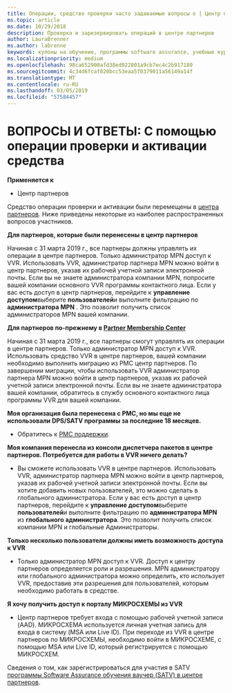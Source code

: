 ```yaml
---
title: Операции, средство проверки часто задаваемые вопросы о | Центр партнеров
ms.topic: article
ms.date: 10/29/2018
description: Проверка и зарезервировать операций в центре партнеров
author: LauraBrenner
ms.author: labrenne
keywords: купоны на обучение, программы software assurance, учебные курсы, проверить операции, операции резервирования
ms.localizationpriority: medium
ms.openlocfilehash: 98ca652900afd38ed022801a9cb7ec4c2b917180
ms.sourcegitcommit: 4c34d6fcaf020bcc53eaa5f0379011a56149a14f
ms.translationtype: MT
ms.contentlocale: ru-RU
ms.lasthandoff: 03/05/2019
ms.locfileid: "57584457"
---
```

# <a name="faq-using-the-voucher-validation-and-redemption-tool"></a>ВОПРОСЫ И ОТВЕТЫ: С помощью операции проверки и активации средства 

**Применяется к**

- Центр партнеров

Средство операции проверки и активации были перемещены в [центра партнеров](https://partner.microsoft.com/en-us/pcv/dashboard/overview). Ниже приведены некоторые из наиболее распространенных вопросов участников. 

**Для партнеров, которые были перенесены в центр партнеров**

 Начиная с 31 марта 2019 г., все партнеры должны управлять их операции в центре партнеров. Только администратор MPN доступ к VVR. Использовать VVR, администратор партнера MPN можно войти в центр партнеров, указав их рабочей учетной записи электронной почты. Если вы не знаете администратора компании MPN, попросите вашей компании основного VVR программы контактного лица.  Если у вас есть доступ в центр партнеров, перейдите к **управление доступом**выберите **пользователей**и выполните фильтрацию по **администратора MPN** . Это позволит получить список администраторов MPN вашей компании.  

**Для партнеров по-прежнему в [Partner Membership Center](https://partner.microsoft.com/)**

Начиная с 31 марта 2019 г., все партнеры смогут управлять их операции в центре партнеров. Только администратор MPN доступ к VVR. Использовать средство VVR в центре партнеров, вашей компании необходимо выполнить миграцию из PMC центр партнеров. По завершении миграции, чтобы использовать VVR администратор партнера MPN можно войти в центр партнеров, указав их рабочей учетной записи электронной почты. Если вы не знаете администратора вашей компании, обратитесь в службу основного контактного лица программы VVR для вашей компании.  


**Моя организация была перенесена с PMC, но мы еще не использовали DPS/SATV программы за последние 18 месяцев.**

- Обратитесь к [PMC поддержки](mailto:proghelp@microsoft.com). 


**Моя компания перенесла из консоли диспетчера пакетов в центре партнеров. Потребуется для работы в VVR ничего делать?** 

- Вы сможете использовать VVR в центре партнеров.  Использовать VVR, администратор партнера MPN можно войти в центр партнеров, указав их рабочей учетной записи электронной почты. Если вы хотите добавить новых пользователей, это можно сделать в глобального администратора. Если у вас есть доступ в центр партнеров, перейдите к **управление доступом**выберите **пользователей**и выполните фильтрацию по **администратора MPN** из **глобального администратора**. Это позволит получить список компании MPN и глобальные Администраторы.  

**Только несколько пользователи должны иметь возможность доступа к VVR**

- Только администратор MPN доступ к VVR. Доступ к центру партнеров определяется роли и разрешения. MPN администратору или глобального администратора можно определить, кто использует VVR, предоставив эти разрешения для пользователей, которым необходимо работать в средстве.

**Я хочу получить доступ к порталу МИКРОСХЕМЫ из VVR**

- Центр партнеров требует входа с помощью рабочей учетной записи (AAD).  МИКРОСХЕМА используется личная учетная запись для входа в систему (MSA или Live ID).  При переходе из VVR в центре партнеров по МИКРОСХЕМЫ, необходимо войти в МИКРОСХЕМЕ, с помощью MSA или Live ID, который регистрируется с помощью МИКРОСХЕМ.

Сведения о том, как зарегистрироваться для участия в SATV [программы Software Assurance обучения ваучер (SATV) в центре партнеров](software-assurance-satv.md).
 <!--
For information on how to enroll in Software Assurance DPS programs, read [Software Assurance programs in Partner Center](software-assurance-dps.md).-->